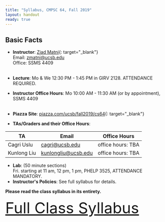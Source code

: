 ```yaml
---
title: "Syllabus, CMPSC 64, Fall 2019"
layout: handout
ready: true
---
```


<div markdown="1">

Basic Facts
-----------

* **Instructor**:  [Ziad Matni](http://www.cs.ucsb.edu/~zmatni){: target="_blank"}<br/>
Email: <zmatni@ucsb.edu><br/>
Office: SSMS 4409<br/><br/>

* **Lecture**: Mo & We 12:30 PM - 1:45 PM in GIRV 2128. ATTENDANCE REQUIRED.
* **Instructor Office Hours**: Mo 10:00 AM - 11:30 AM (or by appointment), SSMS 4409<br/><br/>

* **Piazza Site**: [piazza.com/ucsb/fall2019/cs64](https://www.piazza.com/ucsb/fall2019/cs64){: target="_blank"}<br/>
* **TAs/Graders and their Office Hours**:<br/>

| **TA** | **Email** | **Office Hours** |
|---|---|---|
| Cagri Uslu | <cagri@ucsb.edu> | office hours: TBA
| Kunlong Liu | <kunlongliu@ucsb.edu> | office hours: TBA

<!-- | Bay-Yuan Hsu | <bhsu@umail.ucsb.edu> | Fri. 11 AM - 1 PM, Trailer 936 | -->

* **Lab**: (50 minute sections)<br/>
Fri. starting at 11 am, 12 pm, 1 pm, PHELP 3525, ATTENDANCE MANDATORY.<br/>
* **Instructor's Policies**: See full syllabus for details.<br/>

<strong>Please read the class syllabus in its entirety.</strong><br/>

<font size="16">
<a href="http://cs.ucsb.edu/~zmatni/syllabi/CS64F19_syllabus.pdf" target="blank">Full Class Syllabus</a>
</font>

<p></p>

</div>
